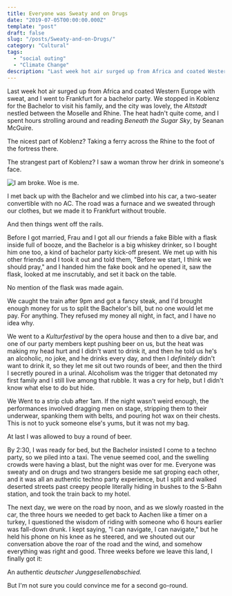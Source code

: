 ```yaml
---
title: Everyone was Sweaty and on Drugs
date: "2019-07-05T00:00:00.000Z"
template: "post"
draft: false
slug: "/posts/Sweaty-and-on-Drugs/"
category: "Cultural"
tags:
  - "social outing"
  - "Climate Change"
description: "Last week hot air surged up from Africa and coated Western Europe with sweat, and I went to Frankfurt for a bachelor party."
---
```


Last week hot air surged up from Africa and coated Western Europe with sweat, and I went to Frankfurt for a bachelor party. We stopped in Koblenz for the Bachelor to visit his family, and the city was lovely, the <em>Altstadt</em> nestled between the Moselle and Rhine. The heat hadn't quite come, and I spent hours strolling around and reading <em>Beneath the Sugar Sky</em>, by Seanan McGuire. 

The nicest part of Koblenz? Taking a ferry across the Rhine to the foot of the fortress there. 

The strangest part of Koblenz? I saw a woman throw her drink in someone's face. 

![I am broke. Woe is me.](/media/Koblenz.jpg)

I met back up with the Bachelor and we climbed into his car, a two-seater convertible with no AC. The road was a furnace and we sweated through our clothes, but we made it to Frankfurt without trouble. 

And then things went off the rails. 

Before I got married, Frau and I got all our friends a fake Bible with a flask inside full of booze, and the Bachelor is a big whiskey drinker, so I bought him one too, a kind of bachelor party kick-off present. We met up with his other friends and I took it out and told them, "Before we start, I think we should pray," and I handed him the fake book and he opened it, saw the flask, looked at me inscrutably, and set it back on the table. 

No mention of the flask was made again.

We caught the train after 9pm and got a fancy steak, and I'd brought enough money for us to split the Bachelor's bill, but no one would let me pay. For anything. They refused my money all night, in fact, and I have no idea why.

We went to a <em>Kulturfestival</em> by the opera house and then to a dive bar, and one of our party members kept pushing beer on us, but the heat was making my head hurt and I didn't want to drink it, and then he told us he's an alcoholic, no joke, and he drinks every day, and then I <em>definitely</em> didn't want to drink it, so they let me sit out two rounds of beer, and then the third I secretly poured in a urinal. Alcoholism was the trigger that detonated my first family and I still live among that rubble. It was a cry for help, but I didn't know what else to do but hide. 

We Went to a strip club after 1am. If the night wasn't weird enough, the performances involved dragging men on stage, stripping them to their underwear, spanking them with belts, and pouring hot wax on their chests. This is not to yuck someone else's yums, but it was not my bag. 

At last I was allowed to buy a round of beer. 

By 2:30, I was ready for bed, but the Bachelor insisted I come to a techno party, so we piled into a taxi. The venue seemed cool, and the swelling crowds were having a blast, but the night was over for me. Everyone was sweaty and on drugs and two strangers beside me sat groping each other, and it was all an authentic techno party experience, but I split and walked deserted streets past creepy people literally hiding in bushes to the S-Bahn station, and took the train back to my hotel.

The next day, we were on the road by noon, and as we slowly roasted in the car, the three hours we needed to get back to Aachen like a timer on a turkey, I questioned the wisdom of riding with someone who 6 hours earlier was fall-down drunk. I kept saying, "I can navigate, I can navigate," but he held his phone on his knee as he steered, and we shouted out our conversation above the roar of the road and the wind, and somehow everything was right and good. Three weeks before we leave this land, I finally got it:

An authentic <em>deutscher Junggesellenabschied.</em> 

But I'm not sure you could convince me for a second go-round.